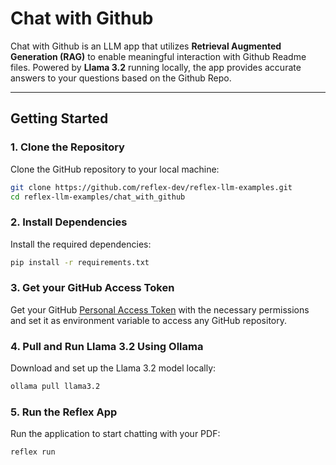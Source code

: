 # Chat with Github  

Chat with Github is an LLM app that utilizes **Retrieval Augmented Generation (RAG)** to enable meaningful interaction with Github Readme files. Powered by **Llama 3.2** running locally, the app provides accurate answers to your questions based on the Github Repo.  

---

## Getting Started  

### 1. Clone the Repository  
Clone the GitHub repository to your local machine:  
```bash  
git clone https://github.com/reflex-dev/reflex-llm-examples.git  
cd reflex-llm-examples/chat_with_github  
```  

### 2. Install Dependencies  
Install the required dependencies:  
```bash  
pip install -r requirements.txt
```

### 3. Get your GitHub Access Token
Get your GitHub [Personal Access Token](https://docs.github.com/en/enterprise-server@3.6/authentication/keeping-your-account-and-data-secure/managing-your-personal-access-tokens#creating-a-personal-access-token) with the necessary permissions and set it as environment variable to access any GitHub repository.

### 4. Pull and Run Llama 3.2 Using Ollama  
Download and set up the Llama 3.2 model locally:  
```bash  
ollama pull llama3.2  
```  

### 5. Run the Reflex App  
Run the application to start chatting with your PDF:  
```bash  
reflex run  
```  
